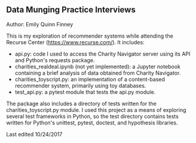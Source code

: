 ## Data Munging Practice Interviews
Author: Emily Quinn Finney

This is my exploration of recommender systems while attending the Recurse 
Center (https://www.recurse.com/). It includes:

* api.py: code I used to access the Charity Navigator server using its API and 
Python's requests package.
* charities_realdeal.ipynb (not yet implemented): a Jupyter notebook 
containing a brief analysis of data obtained from Charity Navigator. 
* charities_toyscript.py: an implementation of a content-based recommender 
system, primarily using toy databases. 
* test_api.py: a pytest module that tests the api.py module.

The package also includes a directory of tests written for the 
charities_toyscript.py module. I used this project as a means of exploring 
several test frameworks in Python, so the test directory contains tests written
for Python's unittest, pytest, doctest, and hypothesis libraries. 

Last edited 10/24/2017